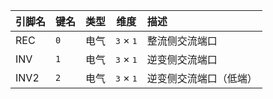 <!--
DO NOT EDIT THIS FILE DIRECTLY.
This file is generated by tools/comp-docs.js.
All changes will be overwritten by regeneration.
-->

<slot class="model-pins">

| 引脚名 | 键名 | 类型 | 维度 | 描述 |
|:------ |:---- |:----:|:----:|:---- |
| REC | `0` | 电气 | <samp>3</samp> × <samp>1</samp> | 整流侧交流端口 |
| INV | `1` | 电气 | <samp>3</samp> × <samp>1</samp> | 逆变侧交流端口 |
| INV2 | `2` | 电气 | <samp>3</samp> × <samp>1</samp> | 逆变侧交流端口（低端） |

</slot>
